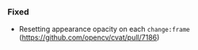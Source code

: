 ### Fixed

- Resetting appearance opacity on each `change:frame`
  (<https://github.com/opencv/cvat/pull/7186>)
